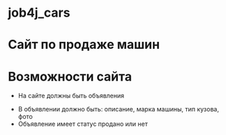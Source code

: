# job4j_cars

# Сайт по продаже машин

# Возможности сайта
- На сайте должны быть объявления
* В объявлении должно быть: описание, марка машины, тип кузова, фото
* Объявление имеет статус продано или нет